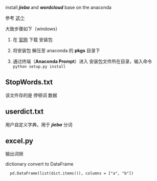 install ***jieba*** and ***wordcloud*** base on the anaconda

  参考 [这个](https://blog.csdn.net/zhaohaibo_/article/details/79253740)
  
  大致步骤如下（windows）
    
  1. 在 [官网](https://pypi.org/project/wordcloud/) 下载 安装包
    
  2. 将安装包 解压至 anaconda 的 **pkgs** 目录下
    
  3. 通过终端（**Anaconda Prompt**）进入 安装包文件所在目录，输入命令  `python setup.py install` 
  
  
  
## StopWords.txt

该文件存的是 停顿词 数据


## userdict.txt

用户自定义字典，用于 ***jieba*** 分词


## excel.py  

输出词频

dictionary convert to DataFrame  

      pd.DataFrame(list(dict.items()), columns = ["a", "b"])

